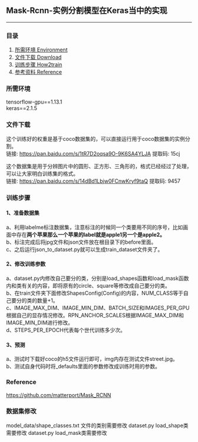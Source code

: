 ## Mask-Rcnn-实例分割模型在Keras当中的实现
---

### 目录
1. [所需环境 Environment](#所需环境)
2. [文件下载 Download](#文件下载)
3. [训练步骤 How2train](#训练步骤)
4. [参考资料 Reference](#Reference)

### 所需环境
tensorflow-gpu==1.13.1  
keras==2.1.5  

### 文件下载
这个训练好的权重是基于coco数据集的，可以直接运行用于coco数据集的实例分割。  
链接: https://pan.baidu.com/s/1tR7D2oqsa9O-9K6SA4YLJA 提取码: 15cj  


这个数据集是用于分辨图片中的圆形、正方形、三角形的，格式已经经过了处理，可以让大家明白训练集的格式。  
链接: https://pan.baidu.com/s/14dBd1Lbjw0FCnwKryf9taQ 提取码: 9457  

### 训练步骤
#### 1、准备数据集
a、利用labelme标注数据集，注意标注的时候同一个类要用不同的序号，比如画面中存在**两个苹果那么一个苹果的label就是apple1另一个是apple2。**    
b、标注完成后将jpg文件和json文件放在根目录下的before里面。  
c、之后运行json_to_dataset.py就可以生成train_dataset文件夹了。  
#### 2、修改训练参数
a、dataset.py内修改自己要分的类，分别是load_shapes函数和load_mask函数内和类有关的内容，即将原有的circle、square等修改成自己要分的类。    
b、在train文件夹下面修改ShapesConfig(Config)的内容，NUM_CLASS等于自己要分的类的数量+1。  
c、IMAGE_MAX_DIM、IMAGE_MIN_DIM、BATCH_SIZE和IMAGES_PER_GPU根据自己的显存情况修改。RPN_ANCHOR_SCALES根据IMAGE_MAX_DIM和IMAGE_MIN_DIM进行修改。  
d、STEPS_PER_EPOCH代表每个世代训练多少次。   
#### 3、预测
a、测试时下载好coco的h5文件运行即可，img内存在测试文件street.jpg。  
b、测试自身代码时将_defaults里面的参数修改成训练时用的参数。  

### Reference
https://github.com/matterport/Mask_RCNN


### 数据集修改
model_data/shape_classes.txt 文件的类别需要修改
dataset.py load_shape类需要修改
dataset.py load_mask类需要修改
